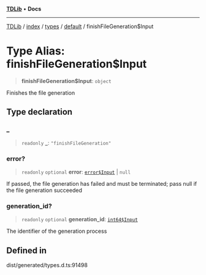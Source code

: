 [**TDLib**](../../../../../../README.md) • **Docs**

***

[TDLib](../../../../../../modules.md) / [index](../../../../../README.md) / [types](../../../README.md) / [default](../README.md) / finishFileGeneration$Input

# Type Alias: finishFileGeneration$Input

> **finishFileGeneration$Input**: `object`

Finishes the file generation

## Type declaration

### \_

> `readonly` **\_**: `"finishFileGeneration"`

### error?

> `readonly` `optional` **error**: [`error$Input`](error$Input.md) \| `null`

If passed, the file generation has failed and must be terminated; pass null if the file generation succeeded

### generation\_id?

> `readonly` `optional` **generation\_id**: [`int64$Input`](int64$Input.md)

The identifier of the generation process

## Defined in

dist/generated/types.d.ts:91498
